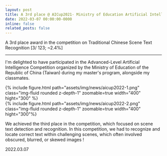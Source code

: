 ```yaml
---
layout: post
title: A 3rd place @ AICup2021- Ministry of Education Artificial Intelligence Cup Award. 
date: 2022-03-07 00:00:00-0000
inline: false
related_posts: false
---
```


A 3rd place award in the competition on Traditional Chinese Scene Text Recognition  [3/ 123; ~2.4%]

***

I'm delighted to have participated in the Advanced-Level Artificial Intelligence Competition organized by the Ministry of Education of the Republic of China (Taiwan) during my master's program, alongside my classmates. 

<div class="row mt-3">
    <div class="col-sm mt-3 mt-md-0">
        {% include figure.html path="assets/img/news/aicup2022-1.png" class="img-fluid rounded z-depth-1" zoomable=true width="400" hight="300" %}
    </div>
    <div class="col-sm mt-3 mt-md-0">
        {% include figure.html path="assets/img/news/aicup2022-2.png" class="img-fluid rounded z-depth-1" zoomable=true width="400" hight="300"%}
    </div>
</div>

We achieved the third place in the competition, which focused on scene text detection and recognition. In this competition, we had to recognize and locate correct text within challenging scenes, which often involved obscured, blurred, or skewed images !

2022.03.07
